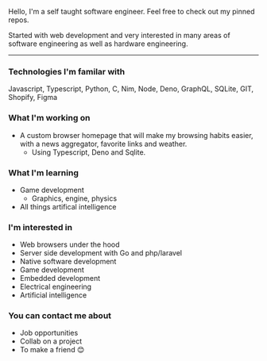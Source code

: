 Hello, I'm a self taught software engineer. Feel free to check out my pinned repos.

Started with web development and very interested in many areas of software engineering as well as hardware engineering.

---

### Technologies I'm familar with
Javascript, Typescript, Python, C, Nim, Node, Deno, GraphQL, SQLite, GIT, Shopify, Figma

### What I'm working on
- A custom browser homepage that will make my browsing habits easier, with a news aggregator, favorite links and weather. 
  - Using Typescript, Deno and Sqlite.

### What I'm learning
- Game development
  - Graphics, engine, physics
- All things artifical intelligence

### I'm interested in
- Web browsers under the hood
- Server side development with Go and php/laravel
- Native software development
- Game development
- Embedded development
- Electrical engineering
- Artificial intelligence

### You can contact me about
- Job opportunities
- Collab on a project
- To make a friend 😊
